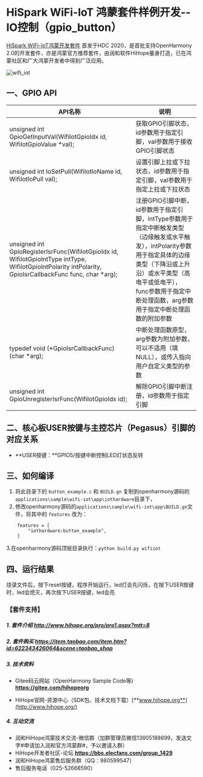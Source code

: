 # HiSpark WiFi-IoT 鸿蒙套件样例开发--IO控制（gpio_button）

[HiSpark WiFi-IoT鸿蒙开发套件](https://item.taobao.com/item.htm?spm=a1z10.1-c-s.w5003-23341819265.1.bf644a82Da9PZK&id=622343426064&scene=taobao_shop) 首发于HDC 2020，是首批支持OpenHarmony 2.0的开发套件，亦是鸿蒙官方推荐套件，由润和软件HiHope量身打造，已在鸿蒙社区和广大鸿蒙开发者中得到广泛应用。

![wifi_iot](https://gitee.com/hihopeorg/hispark-hm-pegasus/raw/master/docs/figures/wifi_iot.png)

## 一、GPIO API

| API名称                                                      | 说明                                                         |
| ------------------------------------------------------------ | ------------------------------------------------------------ |
| unsigned int GpioGetInputVal(WifiIotGpioIdx id, WifiIotGpioValue *val); | 获取GPIO引脚状态，id参数用于指定引脚，val参数用于接收GPIO引脚状态 |
| unsigned int IoSetPull(WifiIotIoName id, WifiIotIoPull val); | 设置引脚上拉或下拉状态，id参数用于指定引脚，val参数用于指定上拉或下拉状态 |
| unsigned int GpioRegisterIsrFunc(WifiIotGpioIdx id, WifiIotGpioIntType intType, WifiIotGpioIntPolarity intPolarity, GpioIsrCallbackFunc func, char *arg); | 注册GPIO引脚中断，id参数用于指定引脚，intType参数用于指定中断触发类型（边缘触发或水平触发），intPolarity参数用于指定具体的边缘类型（下降沿或上升沿）或水平类型（高电平或低电平），func参数用于指定中断处理函数，arg参数用于指定中断处理函数的附加参数 |
| typedef void (*GpioIsrCallbackFunc) (char *arg);             | 中断处理函数原型，arg参数为附加参数，可以不适用（填NULL），或传入指向用户自定义类型的参数 |
| unsigned int GpioUnregisterIsrFunc(WifiIotGpioIdx id);       | 解除GPIO引脚中断注册，id参数用于指定引脚                     |

## 二、核心板USER按键与主控芯片（Pegasus）引脚的对应关系

- **USER按键：**GPIO5/按键中断控制LED灯状态反转


## 三、如何编译

1. 将此目录下的 `button_example.c` 和 `BUILD.gn` 复制到openharmony源码的`applications\sample\wifi-iot\app\iothardware`目录下，
2. 修改openharmony源码的`applications\sample\wifi-iot\app\BUILD.gn`文件，将其中的 `features` 改为：

```
    features = [
        "iothardware:button_example",
    ]
```

   3.在openharmony源码顶层目录执行：`python build.py wifiiot`

## 四、运行结果

烧录文件后，按下reset按键，程序开始运行，led灯会先闪烁，在按下USER按键时，led会熄灭，再次按下USER按键，led会亮



### 【套件支持】

##### 1. 套件介绍  http://www.hihope.org/pro/pro1.aspx?mtt=8

##### 2. 套件购买  https://item.taobao.com/item.htm?id=622343426064&scene=taobao_shop

##### 3. 技术资料

- Gitee码云网站（OpenHarmony Sample Code等) **https://gitee.com/hihopeorg**

- HiHope官网-资源中心（SDK包、技术文档下载）[**www.hihope.org**](http://www.hihope.org/)

##### 4. 互动交流

- 润和HiHope鸿蒙技术交流-微信群（加群管理员微信13605188699，发送文字#申请加入润和官方鸿蒙群#，予以邀请入群）
- HiHope开发者社区-论坛 **https://bbs.elecfans.com/group_1429**
- 润和HiHope鸿蒙售后服务群（QQ：980599547）
- 售后服务电话（025-52668590）

